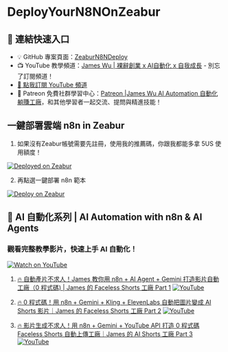 # DeployYourN8NOnZeabur
## 📂 連結快速入口

* 💡 GitHub 專案頁面：[ZeaburN8NDeploy](https://github.com/ma17852003/DeployYourN8NOnZeabur)
* 📺 YouTube 教學頻道：[James Wu | 裸辭創業 x AI自動化 x 自我成長](https://www.youtube.com/@JamesWuAIStartup365) - 別忘了訂閱頻道！
* [🔔 點我訂閱 YouTube 頻道](https://www.youtube.com/@JamesWuAIStartup365/videos)
* 👥 Patreon 免費社群學習中心：[Patreon |James Wu AI Automation 自動化躺賺工廠](https://www.patreon.com/c/jameswumoneyinthepocket)，和其他學習者一起交流、提問與精進技能！

## 一鍵部署雲端 n8n in Zeabur

01. 如果沒有Zeabur帳號需要先註冊，使用我的推薦碼，你跟我都能多拿 5US 使用額度！

[![Deployed on Zeabur](https://zeabur.com/deployed-on-zeabur-dark.svg)](https://zeabur.com/zh-TW/referral?referralCode=ma17852003)

02. 再點選一鍵部署 n8n 範本

[![Deploy on Zeabur](https://zeabur.com/button.svg)](https://zeabur.com/templates/0TUVZ7?referralCode=qwedsazxc78)

## 🚀 AI 自動化系列 | AI Automation with n8n & AI Agents

### 觀看完整教學影片，快速上手 AI 自動化！

[![Watch on YouTube](https://img.shields.io/badge/Watch%20on-YouTube-red?logo=youtube)](https://www.youtube.com/channel/UCDMJaaMu3nGNc7bNKMAtS7Q)

01.  [🔥 自動產片不求人！James 教你用 n8n + AI Agent + Gemini 打造影片自動工廠（0 程式碼) | James 的 Faceless Shorts 工廠 Part 1](https://www.patreon.com/posts/131883268)
   [![YouTube](https://img.shields.io/badge/Watch%20on-YouTube-red?logo=youtube)](https://www.youtube.com/watch?v=hMc9XWqqOM4&t)

02.  [🔥 0 程式碼！用 n8n + Gemini + Kling + ElevenLabs 自動把圖片變成 AI Shorts 影片｜James 的 Faceless Shorts 工廠 Part 2](https://www.patreon.com/posts/131883954)
   [![YouTube](https://**img**.shields.io/badge/Watch%20on-YouTube-red?logo=youtube)](https://www.youtube.com/watch?v=ZfMzMLbaLjU&t)

03.  [🔥 影片生成不求人！用 n8n + Gemini + YouTube API 打造 0 程式碼 Faceless Shorts 自動上傳工廠｜James 的 AI Shorts 工廠 Part 3](https://www.patreon.com/posts/133099554)
   [![YouTube](https://img.shields.io/badge/Watch%20on-YouTube-red?logo=youtube)](https://www.youtube.com/watch?v=IX9ILxza4HM&t)

